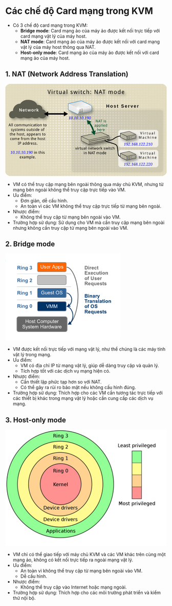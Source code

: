 # Các chế độ Card mạng trong KVM

- Có 3 chế độ card mạng trong KVM:
  - **Bridge mode**: Card mạng ảo của máy ảo được kết nối trực tiếp với card mạng vật lý của máy host.
  - **NAT mode**: Card mạng ảo của máy ảo được kết nối với card mạng vật lý của máy host thông qua NAT.
  - **Host-only mode**: Card mạng ảo của máy ảo được kết nối với card mạng ảo của máy host.

## 1. NAT (Network Address Translation)

![NAT](./images/image4.png)

- VM có thể truy cập mạng bên ngoài thông qua máy chủ KVM, nhưng từ mạng bên ngoài không thể truy cập trực tiếp vào VM.
- Ưu điểm:
  - Đơn giản, dễ cấu hình.
  - An toàn vì các VM không thể truy cập trực tiếp từ mạng bên ngoài.
- Nhược điểm:
  - Không thể truy cập từ mạng bên ngoài vào VM.
- Trường hợp sử dụng: Sử dụng cho VM mà cần truy cập mạng bên ngoài nhưng không cần truy cập từ mạng bên ngoài vào VM.

## 2. Bridge mode

![Bridge](./images/image5.png)

- VM được kết nối trực tiếp với mạng vật lý, như thể chúng là các máy tính vật lý trong mạng.
- Ưu điểm:
  - VM có địa chỉ IP từ mạng vật lý, giúp dễ dàng truy cập và quản lý.
  - Tích hợp tốt với các dịch vụ mạng hiện có.
- Nhược điểm:
  - Cần thiết lập phức tạp hơn so với NAT.
  - Có thể gây ra rủi ro bảo mật nếu không cấu hình đúng.
- Trường hợp sử dụng: Thích hợp cho các VM cần tương tác trực tiếp với các thiết bị khác trong mạng vật lý hoặc cần cung cấp các dịch vụ mạng.

## 3. Host-only mode

![Host-only](./images/image6.png)

- VM chỉ có thể giao tiếp với máy chủ KVM và các VM khác trên cùng một mạng ảo, không có kết nối trực tiếp ra ngoài mạng vật lý.
- Ưu điểm:
  - An toàn vì không thể truy cập từ mạng bên ngoài vào VM.
  - Dễ cấu hình.
- Nhược điểm:
  - Không thể truy cập vào Internet hoặc mạng ngoài.
- Trường hợp sử dụng: Thích hợp cho các môi trường phát triển và kiểm thử nội bộ.
